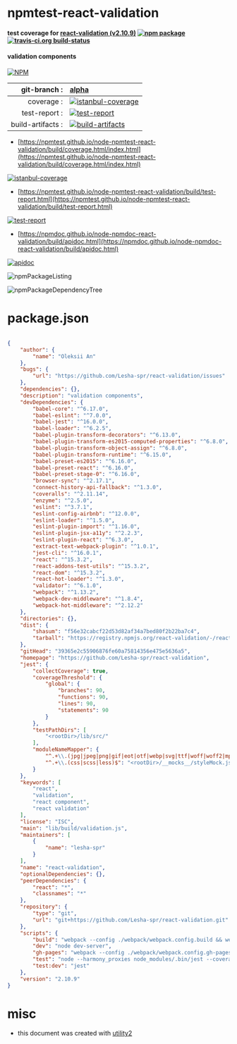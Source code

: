 # npmtest-react-validation

#### test coverage for  [react-validation (v2.10.9)](https://github.com/Lesha-spr/react-validation)  [![npm package](https://img.shields.io/npm/v/npmtest-react-validation.svg?style=flat-square)](https://www.npmjs.org/package/npmtest-react-validation) [![travis-ci.org build-status](https://api.travis-ci.org/npmtest/node-npmtest-react-validation.svg)](https://travis-ci.org/npmtest/node-npmtest-react-validation)

#### validation components

[![NPM](https://nodei.co/npm/react-validation.png?downloads=true&downloadRank=true&stars=true)](https://www.npmjs.com/package/react-validation)

| git-branch : | [alpha](https://github.com/npmtest/node-npmtest-react-validation/tree/alpha)|
|--:|:--|
| coverage : | [![istanbul-coverage](https://npmtest.github.io/node-npmtest-react-validation/build/coverage.badge.svg)](https://npmtest.github.io/node-npmtest-react-validation/build/coverage.html/index.html)|
| test-report : | [![test-report](https://npmtest.github.io/node-npmtest-react-validation/build/test-report.badge.svg)](https://npmtest.github.io/node-npmtest-react-validation/build/test-report.html)|
| build-artifacts : | [![build-artifacts](https://npmtest.github.io/node-npmtest-react-validation/glyphicons_144_folder_open.png)](https://github.com/npmtest/node-npmtest-react-validation/tree/gh-pages/build)|

- [https://npmtest.github.io/node-npmtest-react-validation/build/coverage.html/index.html](https://npmtest.github.io/node-npmtest-react-validation/build/coverage.html/index.html)

[![istanbul-coverage](https://npmtest.github.io/node-npmtest-react-validation/build/screenCapture.buildCi.browser.%252Ftmp%252Fbuild%252Fcoverage.lib.html.png)](https://npmtest.github.io/node-npmtest-react-validation/build/coverage.html/index.html)

- [https://npmtest.github.io/node-npmtest-react-validation/build/test-report.html](https://npmtest.github.io/node-npmtest-react-validation/build/test-report.html)

[![test-report](https://npmtest.github.io/node-npmtest-react-validation/build/screenCapture.buildCi.browser.%252Ftmp%252Fbuild%252Ftest-report.html.png)](https://npmtest.github.io/node-npmtest-react-validation/build/test-report.html)

- [https://npmdoc.github.io/node-npmdoc-react-validation/build/apidoc.html](https://npmdoc.github.io/node-npmdoc-react-validation/build/apidoc.html)

[![apidoc](https://npmdoc.github.io/node-npmdoc-react-validation/build/screenCapture.buildCi.browser.%252Ftmp%252Fbuild%252Fapidoc.html.png)](https://npmdoc.github.io/node-npmdoc-react-validation/build/apidoc.html)

![npmPackageListing](https://npmtest.github.io/node-npmtest-react-validation/build/screenCapture.npmPackageListing.svg)

![npmPackageDependencyTree](https://npmtest.github.io/node-npmtest-react-validation/build/screenCapture.npmPackageDependencyTree.svg)



# package.json

```json

{
    "author": {
        "name": "Oleksii An"
    },
    "bugs": {
        "url": "https://github.com/Lesha-spr/react-validation/issues"
    },
    "dependencies": {},
    "description": "validation components",
    "devDependencies": {
        "babel-core": "^6.17.0",
        "babel-eslint": "^7.0.0",
        "babel-jest": "^16.0.0",
        "babel-loader": "^6.2.5",
        "babel-plugin-transform-decorators": "^6.13.0",
        "babel-plugin-transform-es2015-computed-properties": "^6.8.0",
        "babel-plugin-transform-object-assign": "^6.8.0",
        "babel-plugin-transform-runtime": "^6.15.0",
        "babel-preset-es2015": "^6.16.0",
        "babel-preset-react": "^6.16.0",
        "babel-preset-stage-0": "^6.16.0",
        "browser-sync": "^2.17.1",
        "connect-history-api-fallback": "^1.3.0",
        "coveralls": "^2.11.14",
        "enzyme": "^2.5.0",
        "eslint": "^3.7.1",
        "eslint-config-airbnb": "^12.0.0",
        "eslint-loader": "^1.5.0",
        "eslint-plugin-import": "^1.16.0",
        "eslint-plugin-jsx-a11y": "^2.2.3",
        "eslint-plugin-react": "^6.3.0",
        "extract-text-webpack-plugin": "^1.0.1",
        "jest-cli": "^16.0.1",
        "react": "^15.3.2",
        "react-addons-test-utils": "^15.3.2",
        "react-dom": "^15.3.2",
        "react-hot-loader": "^1.3.0",
        "validator": "^6.1.0",
        "webpack": "^1.13.2",
        "webpack-dev-middleware": "^1.8.4",
        "webpack-hot-middleware": "^2.12.2"
    },
    "directories": {},
    "dist": {
        "shasum": "f56e32cabcf22d53d82af34a7bed80f2b22ba7c4",
        "tarball": "https://registry.npmjs.org/react-validation/-/react-validation-2.10.9.tgz"
    },
    "gitHead": "39365e2c55906876fe60a75814356e475e5636a5",
    "homepage": "https://github.com/Lesha-spr/react-validation",
    "jest": {
        "collectCoverage": true,
        "coverageThreshold": {
            "global": {
                "branches": 90,
                "functions": 90,
                "lines": 90,
                "statements": 90
            }
        },
        "testPathDirs": [
            "<rootDir>/lib/src/"
        ],
        "moduleNameMapper": {
            "^.+\\.(jpg|jpeg|png|gif|eot|otf|webp|svg|ttf|woff|woff2|mp4|webm|wav|mp3|m4a|aac|oga)$": "<rootDir>/__mocks__/fileMock.js",
            "^.+\\.(css|scss|less)$": "<rootDir>/__mocks__/styleMock.js"
        }
    },
    "keywords": [
        "react",
        "validation",
        "react component",
        "react validation"
    ],
    "license": "ISC",
    "main": "lib/build/validation.js",
    "maintainers": [
        {
            "name": "lesha-spr"
        }
    ],
    "name": "react-validation",
    "optionalDependencies": {},
    "peerDependencies": {
        "react": "*",
        "classnames": "*"
    },
    "repository": {
        "type": "git",
        "url": "git+https://github.com/Lesha-spr/react-validation.git"
    },
    "scripts": {
        "build": "webpack --config ./webpack/webpack.config.build && webpack --config ./webpack/webpack.config.minify",
        "dev": "node dev-server",
        "gh-pages": "webpack --config ./webpack/webpack.config.gh-pages",
        "test": "node --harmony_proxies node_modules/.bin/jest --coverage && cat ./coverage/lcov.info | ./node_modules/coveralls/bin/coveralls.js",
        "test:dev": "jest"
    },
    "version": "2.10.9"
}
```



# misc
- this document was created with [utility2](https://github.com/kaizhu256/node-utility2)
